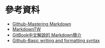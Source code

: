 
# 參考資料

* [Github-Mastering Markdown](https://guides.github.com/features/mastering-markdown/)
* [MarkdownTW](http://markdown.tw/)
* [GitBook中文解說的 Markdown簡介](https://wastemobile.gitbooks.io/gitbook-chinese/content/format/markdown.html)
* [Github-Basic writing and formatting syntax](https://help.github.com/articles/basic-writing-and-formatting-syntax/)
